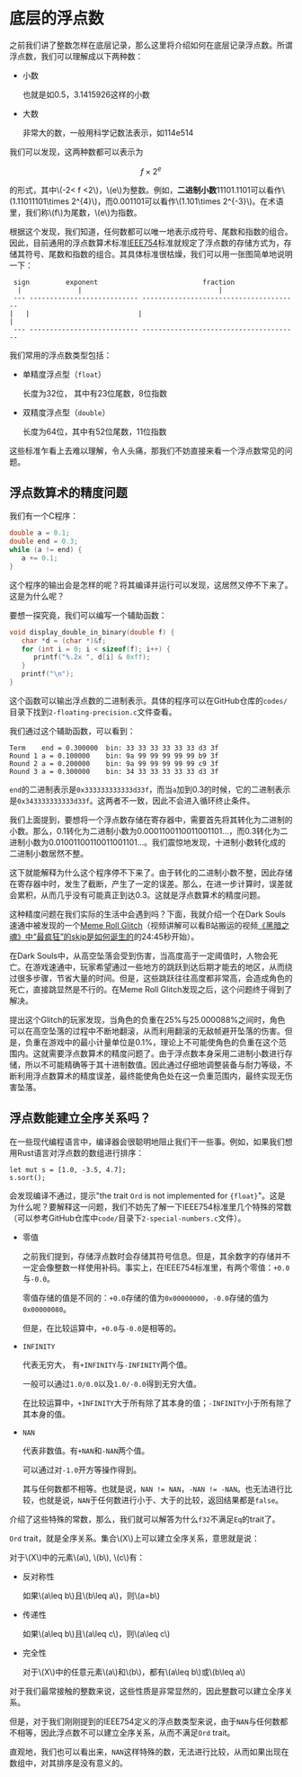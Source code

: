 # 底层的浮点数

之前我们讲了整数怎样在底层记录，那么这里将介绍如何在底层记录浮点数。所谓浮点数，我们可以理解成以下两种数：

* 小数

   也就是如0.5，3.1415926这样的小数
* 大数

   非常大的数，一般用科学记数法表示，如114e514

我们可以发现，这两种数都可以表示为

$$
f\times 2^e
$$

的形式，其中\\(-2< f <2\\)，\\(e\\)为整数。例如，**二进制小数**11101.1101可以看作\\(1.11011101\times 2^{4}\\)，而0.001101可以看作\\(1.101\times 2^{-3}\\)。在术语里，我们称\\(f\\)为尾数，\\(e\\)为指数。

根据这个发现，我们知道，任何数都可以唯一地表示成符号、尾数和指数的组合。因此，目前通用的浮点数算术标准[IEEE754](https://standards.ieee.org/ieee/754/6210/)标准就规定了浮点数的存储方式为，存储其符号、尾数和指数的组合。其具体标准很枯燥，我们可以用一张图简单地说明一下：

```plaintext
 sign         exponent                          fraction
  |              |                                  |
 --- --------------------------- ---------------------------------------
|   |                           |                                       |
 --- --------------------------- ---------------------------------------
```

我们常用的浮点数类型包括：

* 单精度浮点型（`float`）

   长度为32位， 其中有23位尾数，8位指数
* 双精度浮点型（`double`）

   长度为64位，其中有52位尾数，11位指数

这些标准乍看上去难以理解，令人头痛，那我们不妨直接来看一个浮点数常见的问题。

## 浮点数算术的精度问题

我们有一个C程序：

```c
double a = 0.1;
double end = 0.3;
while (a != end) {
   a += 0.1;
}
```

这个程序的输出会是怎样的呢？将其编译并运行可以发现，这居然又停不下来了。这是为什么呢？

要想一探究竟，我们可以编写一个辅助函数：

```c
void display_double_in_binary(double f) {
   char *d = (char *)&f;
   for (int i = 0; i < sizeof(f); i++) {
      printf("%.2x ", d[i] & 0xff);
   }
   printf("\n");
}
```

这个函数可以输出浮点数的二进制表示。具体的程序可以在GitHub仓库的`codes/`目录下找到`2-floating-precision.c`文件查看。

我们通过这个辅助函数，可以看到：

```plaintext
Term	end = 0.300000	bin: 33 33 33 33 33 33 d3 3f
Round 1	a = 0.100000	bin: 9a 99 99 99 99 99 b9 3f
Round 2	a = 0.200000	bin: 9a 99 99 99 99 99 c9 3f
Round 3	a = 0.300000	bin: 34 33 33 33 33 33 d3 3f
```

`end`的二进制表示是`0x333333333333d33f`，而当`a`加到0.3的时候，它的二进制表示是`0x343333333333d33f`。这两者不一致，因此不会进入循环终止条件。

我们上面提到，要想将一个浮点数存储在寄存器中，需要首先将其转化为二进制的小数。那么，0.1转化为二进制小数为0.0001100110011001101...，而0.3转化为二进制小数为0.01001100110011001101...。我们震惊地发现，十进制小数转化成的二进制小数居然不整。

这下就能解释为什么这个程序停不下来了。由于转化的二进制小数不整，因此存储在寄存器中时，发生了截断，产生了一定的误差。那么，在进一步计算时，误差就会累积，从而几乎没有可能真正到达0.3。这就是浮点数算术的精度问题。

这种精度问题在我们实际的生活中会遇到吗？下面，我就介绍一个在Dark Souls速通中被发现的一个[Meme Roll Glitch](https://wiki.speedsouls.com/darksouls:Meme_Roll)（视频讲解可以看B站搬运的视频[《黑暗之魂》中“最疯狂”的skip是如何诞生的](https://b23.tv/41QUQfU)的24:45秒开始）。

在Dark Souls中，从高空坠落会受到伤害，当高度高于一定阈值时，人物会死亡。在游戏速通中，玩家希望通过一些地方的跳跃到达后期才能去的地区，从而绕过很多步骤，节省大量的时间。但是，这些跳跃往往高度都非常高，会造成角色的死亡，直接跳显然是不行的。在Meme Roll Glitch发现之后，这个问题终于得到了解决。

提出这个Glitch的玩家发现，当角色的负重在25%与25.000088%之间时，角色可以在高空坠落的过程中不断地翻滚，从而利用翻滚的无敌帧避开坠落的伤害。但是，负重在游戏中的最小计量单位是0.1%，理论上不可能使角色的负重在这个范围内。这就需要浮点数算术的精度问题了。由于浮点数本身采用二进制小数进行存储，所以不可能精确等于其十进制数值。因此通过仔细地调整装备与耐力等级，不断利用浮点数算术的精度误差，最终能使角色处在这一负重范围内，最终实现无伤害坠落。

## 浮点数能建立全序关系吗？

在一些现代编程语言中，编译器会很聪明地阻止我们干一些事。例如，如果我们想用Rust语言对浮点数的数组进行排序：

```rust, compile_fail
let mut s = [1.0, -3.5, 4.7];
s.sort();
```

会发现编译不通过，提示"the trait `Ord` is not implemented for `{float}`"。这是为什么呢？要解释这一问题，我们不妨先了解一下IEEE754标准里几个特殊的常数（可以参考GitHub仓库中`code/`目录下`2-special-numbers.c`文件）。

* 零值

   之前我们提到，存储浮点数时会存储其符号信息。但是，其余数字的存储并不一定会像整数一样使用补码。事实上，在IEEE754标准里，有两个零值：`+0.0`与`-0.0`。
   
   零值存储的值是不同的：`+0.0`存储的值为`0x00000000`，`-0.0`存储的值为`0x00000080`。

   但是，在比较运算中，`+0.0`与`-0.0`是相等的。
* `INFINITY`

   代表无穷大， 有`+INFINITY`与`-INFINITY`两个值。

   一般可以通过`1.0/0.0`以及`1.0/-0.0`得到无穷大值。

   在比较运算中，`+INFINITY`大于所有除了其本身的值；`-INFINITY`小于所有除了其本身的值。
* `NAN`

   代表非数值。有`+NAN`和`-NAN`两个值。

   可以通过对`-1.0`开方等操作得到。

   其与任何数都不相等。也就是说，`NAN != NAN`，`-NAN != -NAN`。也无法进行比较，也就是说，`NAN`于任何数进行小于、大于的比较，返回结果都是`false`。

介绍了这些特殊的常数，那么，我们就可以解答为什么`f32`不满足`Eq`的trait了。

`Ord` trait，就是全序关系。集合\\(X\\)上可以建立全序关系，意思就是说：

对于\\(X\\)中的元素\\(a\\), \\(b\\), \\(c\\)有：

* 反对称性

   如果\\(a\leq b\\)且\\(b\leq a\\)，则\\(a=b\\)
* 传递性

   如果\\(a\leq b\\)且\\(a\leq c\\)，则\\(a\leq c\\)
* 完全性

   对于\\(X\\)中的任意元素\\(a\\)和\\(b\\)，都有\\(a\leq b\\)或\\(b\leq a\\)

对于我们最常接触的整数来说，这些性质是非常显然的，因此整数可以建立全序关系。

但是，对于我们刚刚提到的IEEE754定义的浮点数类型来说，由于`NAN`与任何数都不相等，因此浮点数不可以建立全序关系，从而不满足`Ord` trait。

直观地，我们也可以看出来，`NAN`这样特殊的数，无法进行比较，从而如果出现在数组中，对其排序是没有意义的。
